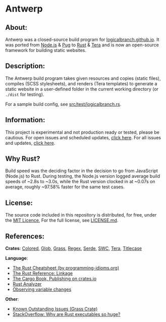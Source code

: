 # Antwerp
## About:
Antwerp was a closed-source build program for [logicalbranch.github.io](https://logicalbranch.github.io). It was ported from [Node.js](https://nodejs.org/en/) & [Pug](https://pugjs.org/api/getting-started.html) to [Rust](https://www.rust-lang.org/) & [Tera](https://tera.netlify.app/) and is now an open-source framework for building static websites.

## Description:
The Antwerp build program takes given resources and copies (static files), compiles (SCSS stylesheets), and renders (Tera templates) to generate a static website in a user-defined folder in the current working directory (or `./dist` for testing).

For a sample build config, see [src/test/logicalbranch.rs](https://github.com/LogicalBranch/Antwerp/blob/master/src/test/logicalbranch.rs).

## Information:
This project is experimental and not production ready or tested, please be cautious. For open issues and scheduled updates, [click here](https://github.com/LogicalBranch/Antwerp/issues). For all issues and updates, [click here](https://github.com/LogicalBranch/Antwerp/issues?q=is%3Aissue).

## Why Rust?
Build speed was the deciding factor in the decision to go from JavaScript (Node.js) to Rust. During testing, the Node.js version logged average build speeds of ~2.8s to ~3.0s, while the Rust version clocked in at ~0.07s on average, roughly ~97.58% faster for the same test cases.

## License:
The source code included in this repository is distributed, for free, under the [MIT Licence](https://choosealicense.com/licenses/mit/), For the full license, see [LICENSE.md](https://github.com/LogicalBranch/Antwerp/blob/master/LICENSE.md).

## References:
**Crates**: [Colored](https://crates.io/crates/colored), [Glob](https://crates.io/crates/glob), [Grass](https://crates.io/crates/grass), [Regex](https://crates.io/crates/regex), [Serde](https://crates.io/crates/serde), [SWC](https://crates.io/crates/swc), [Tera](https://crates.io/crates/tera), [Titlecase](https://crates.io/crates/titlecase)

**Language**:
* [The Rust Cheatsheet (by programming-idioms.org)](https://programming-idioms.org/cheatsheet/Rust)
* [The Rust Reference: Linkage](https://doc.rust-lang.org/reference/linkage.html)
* [The Cargo Book, Publishing on crates.io](https://doc.rust-lang.org/cargo/reference/publishing.html)
* [Rust Analyzer](https://rust-analyzer.github.io/)
* [Observing variable changes](https://users.rust-lang.org/t/observe-changes-of-variable/59069/8)

**Other**:
* [Known Outstanding Issues (Grass Crate)](https://github.com/connorskees/grass/issues/19)
* [StackOverflow: Why are Rust executables so huge?](https://stackoverflow.com/a/29008355/10415695)
<!-- * [Sitemap generator](https://www.xml-sitemaps.com/) -->
<!-- * [Google search console](https://search.google.com/search-console/) -->
<!-- * [Google search console (inspect)](https://search.google.com/search-console/welcome?action=inspect) -->
<!-- * [Google Trends](https://trends.google.com/trends/?geo=GB) -->